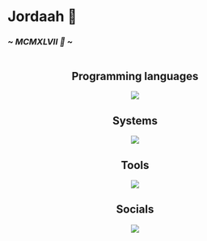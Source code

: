 <div align="left">
  <h1>Jordaah 🏴</h1>
  <h3><i>~ MCMXLVII 🥀 ~</i></h3>
  <img src="">
</div>
<div align="center">
<h2>Programming languages</h2>
  <img src="https://go-skill-icons.vercel.app/api/icons?i=python,java,html,css,javascript">
  <h2>Systems</h2>
  <img src="https://go-skill-icons.vercel.app/api/icons?i=linux,windows">
  <h2>Tools</h2>
  <img src="https://go-skill-icons.vercel.app/api/icons?i=tomcat,sublime,chromium,wsl,vscode,word,animate">
  <h2>Socials</h2>
  <img src="https://go-skill-icons.vercel.app/api/icons?i=discord,instagram,x"
</div>
